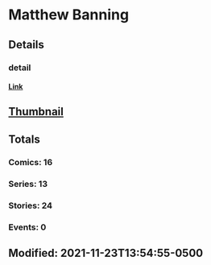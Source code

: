 # Matthew  Banning 
## Details
### detail
#### [Link](http://marvel.com/comics/creators/13346/matthew_banning?utm_campaign=apiRef&utm_source=225578a89fc76f3d20fbffda5d17a88d)
## [Thumbnail](http://i.annihil.us/u/prod/marvel/i/mg/b/40/image_not_available.jpg)
## Totals
### Comics: 16
### Series: 13
### Stories: 24
### Events: 0
## Modified: 2021-11-23T13:54:55-0500